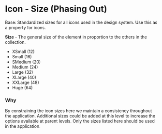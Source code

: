 # Icon - Size (Phasing Out)

Base: Standardized sizes for all icons used in the design system. Use this as a property for icons.

**Size** - The general size of the element in proportion to the others in the collection.

- XSmall (12)
- Small (16)
- SMedium (20)
- Medium (24)
- Large (32)
- XLarge (40)
- XXLarge (48)
- Huge (64)

### Why

By constraining the icon sizes here we maintain a consistency throughout the application.  Additional sizes could be added at this level to increase the options available at parent levels.  Only the sizes listed here should be used in the application.